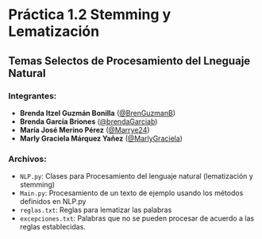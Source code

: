 # Práctica 1.2 Stemming y Lematización
## Temas Selectos de Procesamiento del Lneguaje Natural

### Integrantes:

- **Brenda Itzel Guzmán Bonilla** ([@BrenGuzmanB](https://github.com/BrenGuzmanB))
- **Brenda García Briones** ([@brendaGarciab](https://github.com/brendaGarciab))
- **María José Merino Pérez** ([@Marrye24](https://github.com/Marrye24))
- **Marly Graciela Márquez Yañez** ([@MarlyGraciela](https://github.com/MarlyGraciela))

### Archivos:

- `NLP.py`: Clases para Procesamiento del lenguaje natural (lematización y stemming)
- `Main.py`: Procesamiento de un texto de ejemplo usando los métodos definidos en NLP.py
- `reglas.txt`: Reglas para lematizar las palabras
- `excepciones.txt`: Palabras que no se pueden procesar de acuerdo a las reglas establecidas.

